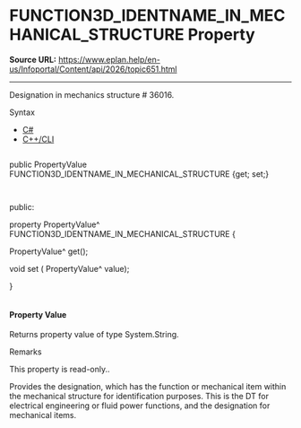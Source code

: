 # FUNCTION3D_IDENTNAME_IN_MECHANICAL_STRUCTURE Property

**Source URL:** https://www.eplan.help/en-us/Infoportal/Content/api/2026/topic651.html

---

Designation in mechanics structure # 36016.

Syntax

- [C#](#i-syntax-CS)
- [C++/CLI](#i-syntax-CPP2005)

```
```
public PropertyValue FUNCTION3D_IDENTNAME_IN_MECHANICAL_STRUCTURE {get; set;}
```
```

```
```
public:

property PropertyValue^ FUNCTION3D_IDENTNAME_IN_MECHANICAL_STRUCTURE {

   PropertyValue^ get();

   void set (    PropertyValue^ value);

}
```
```

#### Property Value

Returns property value of type System.String.

Remarks

This property is read-only..

Provides the designation, which has the function or mechanical item within the mechanical structure for identification purposes. This is the DT for electrical engineering or fluid power functions, and the designation for mechanical items.
